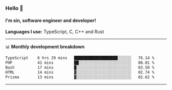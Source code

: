 ### Hello 👋
#### I'm sin, software engineer and developer!

**Languages I use:** TypeScript, C, C++ and Rust

---
📊 **Monthly development breakdown**

<!--START_SECTION:waka-->

```txt
TypeScript    6 hrs 29 mins   ███████████████████░░░░░░   76.14 %
PHP           41 mins         ██░░░░░░░░░░░░░░░░░░░░░░░   08.01 %
Bash          17 mins         █░░░░░░░░░░░░░░░░░░░░░░░░   03.50 %
HTML          14 mins         ▓░░░░░░░░░░░░░░░░░░░░░░░░   02.74 %
Prisma        13 mins         ▓░░░░░░░░░░░░░░░░░░░░░░░░   02.62 %
```

<!--END_SECTION:waka-->

---
